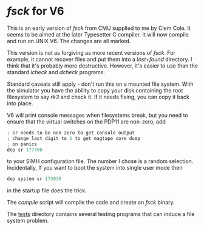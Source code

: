 # _fsck_ for V6

This is an early version of _fsck_ from CMU supplied to me by Clem Cole. It seems to be aimed at the later Typesetter C compiler. It will now compile and run on UNIX V6. The changes are all marked.

This version is not as forgiving as more recent versions of _fsck_. For example, it cannot recover files and put them into a _lost+found_ directory. I think that it's probably more destructive. However, it's easier to use than the standard _icheck_ and _dcheck_ programs.

Standard caveats still apply - don't run this on a mounted file system. With the simulator you have the ability to copy your disk containing the root filesystem to say _rk3_ and check it. If it needs fixing, you can copy it back into place.

V6 will print console messages when filesystems break, but you need to ensure that the virtual switches on the PDP11 are non-zero, add

``` C
; sr needs to be non zero to get console output
; change last digit to 1 to get magtape core dump
; on panics
dep sr 177700
```
to your SIMH configuration file. The number I chose is a random selection. Incidentally, If you want to boot the system into single user mode then

``` C
dep system sr 173030
```
in the startup file does the trick.

The _compile_ script will compile the code and create an _fsck_ binary.

The [tests](tests) directory contains several testing programs that can induce a file system problem.
